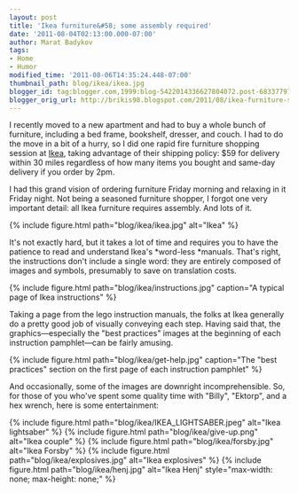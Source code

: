 ```yaml
---
layout: post
title: 'Ikea furniture&#58; some assembly required'
date: '2011-08-04T02:13:00.000-07:00'
author: Marat Badykov
tags:
- Home
- Humor
modified_time: '2011-08-06T14:35:24.448-07:00'
thumbnail_path: blog/ikea/ikea.jpg
blogger_id: tag:blogger.com,1999:blog-5422014336627804072.post-6833779727966959588
blogger_orig_url: http://brikis98.blogspot.com/2011/08/ikea-furniture-some-assembly-required.html
---
```


I recently moved to a new apartment and had to buy a whole bunch of furniture, 
including a bed frame, bookshelf, dresser, and couch. I had to do the move in 
a bit of a hurry, so I did one rapid fire furniture shopping session at 
[Ikea](http://www.ikea.com/), taking advantage of their shipping policy: $59 
for delivery within 30 miles regardless of how many items you bought and 
same-day delivery if you order by 2pm. 

I had this grand vision of ordering furniture Friday morning and relaxing in 
it Friday night. Not being a seasoned furniture shopper, I forgot one very 
important detail: all Ikea furniture requires assembly. And lots of it. 

{% include figure.html path="blog/ikea/ikea.jpg" alt="Ikea" %}

It's not exactly hard, but it takes a lot of time and requires you to have the 
patience to read and understand Ikea's *word-less *manuals. That's right, the 
instructions don't include a single word: they are entirely composed of images 
and symbols, presumably to save on translation costs. 

{% include figure.html path="blog/ikea/instructions.jpg" caption="A typical page of Ikea instructions" %}
 
Taking a page from the lego instruction manuals, the folks at Ikea generally 
do a pretty good job of visually conveying each step. Having said that, the 
graphics&mdash;especially the "best practices" images at the beginning of each 
instruction pamphlet&mdash;can be fairly amusing. 

{% include figure.html path="blog/ikea/get-help.jpg" caption="The &quot;best practices&quot; section on the first page of each instruction pamphlet" %}
 
And occasionally, some of the images are downright incomprehensible. So, for 
those of you who've spent some quality time with "Billy", "Ektorp", and a hex 
wrench, here is some entertainment: 

{% include figure.html path="blog/ikea/IKEA_LIGHTSABER.jpeg" alt="Ikea lightsaber" %}
{% include figure.html path="blog/ikea/give-up.png" alt="Ikea couple" %}
{% include figure.html path="blog/ikea/forsby.jpg" alt="Ikea Forsby" %}
{% include figure.html path="blog/ikea/explosives.jpg" alt="Ikea explosives" %}
{% include figure.html path="blog/ikea/henj.jpg" alt="Ikea Henj" style="max-width: none; max-height: none;" %}
